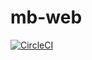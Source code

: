 # mb-web

[![CircleCI](https://circleci.com/gh/nomkhonwaan/mb-web/tree/master.svg?style=svg)](https://circleci.com/gh/nomkhonwaan/mb-web/tree/master)
